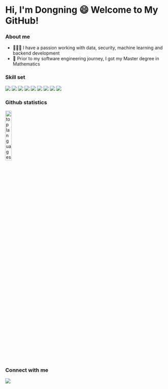 

<!--
**mathdsong/mathdsong** is a ✨ _special_ ✨ repository because its `README.md` (this file) appears on your GitHub profile.
<p align="center">
  <a href="https://github.com/mathdsong">
    <img alt="Strek Stats" height="260" src="https://streak-stats.demolab.com/?user=mathdsong&theme=gotham" />
    <img alt="Top languages" height="260" src="https://github-readme-stats.vercel.app/api/top-langs/?username=mathdsong&layout=pie&theme=gotham" />
    <img height="360" width="300" alt="last month" src="https://github-readme-activity-graph.vercel.app/graph?username=mathdsong&custom_title=my%20contributions%20in%20the%20last%20month&theme=gotham" />
  </a>
</p>
[![Top Langs](https://github-readme-stats.vercel.app/api/top-langs/?username=mathdsong&layout=pie)](https://github.com/mathdsong/github-readme-stats)
[![GitHub Streak](https://streak-stats.demolab.com/?user=mathdsong&theme=dark)](https://git.io/streak-stats)

Here are some ideas to get you started:
- 🍎 I'm currently learning Java: [Java Practice](https://github.com/mathdsong/Java_Programming_Exercise)
- 🏗️ I’m building, deploying and scaling a backend system for ratings and reviews to support the frontend for an e-commerce website: [System Design Project](https://github.com/daz-sdc/sdc-reviews)
- 💻 In addition to working on the project and learning Java, I'm also practicing Data Structures and Algorithms using Java: [DSA Practice](https://github.com/mathdsong/DSA_Practice_Dongning)
- 👥 I also have experience working in groups. Here are group projects we have worked together on at Hack Reactor: [Baby Coin](https://github.com/babycoin-inc/babycoin) and [Comnhi](https://github.com/rpp2204-fec-lycheejelly/comnhi)


### Github statistics
<p align="left">
    <img width="50%" alt="last year" src="http://github-profile-summary-cards.vercel.app/api/cards/profile-details?username=mathdsong" />
    <img width="20%" alt="top languages" src="https://github-readme-stats.vercel.app/api/top-langs/?username=mathdsong&layout=pie" />
</p>

### Github statistics
[![Top Langs](https://github-readme-stats.vercel.app/api/top-langs/?username=mathdsong&layout=pie)](https://github.com/mathdsong/github-readme-stats)

-->

# Hi, I'm Dongning :smile: Welcome to My GitHub! 

### About me
- 👩🏻‍💻 I have a passion working with data, security, machine learning and backend development
- 🧮 Prior to my software engineering journey, I got my Master degree in Mathematics
  
### Skill set
<p align="left">
  <img src="https://img.shields.io/badge/Java-007396?style=for-the-badge&logo=Java&logoColor=white">
  <img src="https://img.shields.io/badge/python-3670A0?style=for-the-badge&logo=python&logoColor=ffdd54">
  <img src="https://img.shields.io/badge/C++-00599C?style=for-the-badge&logo=C%2B%2B&logoColor=white">
  <img src="https://img.shields.io/badge/PostgreSQL-316192?style=for-the-badge&logo=postgresql&logoColor=white" >
  <img src="https://img.shields.io/badge/MySQL-005C84?style=for-the-badge&logo=mysql&logoColor=white" >
  <img src="https://img.shields.io/badge/JavaScript-F7DF1E?style=for-the-badge&logo=javascript&logoColor=black" >
  <img src="https://img.shields.io/badge/Node.js-43853D?style=for-the-badge&logo=node.js&logoColor=white" >
<!--   <img src="https://img.shields.io/badge/Express-000000?style=for-the-badge&logo=express&logoColor=white" > -->
<!--   <img src="https://img.shields.io/badge/Spring%20Boot-6DB33F?logo=springboot&logoColor=fff&style=for-the-badge" > -->
<!--   <img src="https://img.shields.io/badge/Amazon_Web_Services-232F3E?style=for-the-badge&logo=amazon-aws&logoColor=white" > -->
<!--   <img src="https://img.shields.io/badge/redis-%23DD0031.svg?&style=for-the-badge&logo=redis&logoColor=white" > -->
  <img src="https://img.shields.io/badge/GIT-E44C30?style=for-the-badge&logo=git&logoColor=white" >
  <img src="https://img.shields.io/badge/Linux-FCC624?style=for-the-badge&logo=linux&logoColor=black" >
<!--   <img src="https://img.shields.io/badge/MongoDB-4EA94B?style=for-the-badge&logo=mongodb&logoColor=white" > -->
<!--   <img src="https://img.shields.io/badge/React-20232A?style=for-the-badge&logo=react&logoColor=61DAFB" >
  <img src="https://img.shields.io/badge/HTML5-E34F26?style=for-the-badge&logo=html5&logoColor=white" >
  <img src="https://img.shields.io/badge/CSS3-1572B6?style=for-the-badge&logo=css3&logoColor=white" > -->
</p>

### Github statistics
<p align="left">
<!--     <img width="50%" alt="last year" src="http://github-profile-summary-cards.vercel.app/api/cards/profile-details?username=mathdsong" /> -->
    <img width="20%" alt="top languages" src="https://github-readme-stats.vercel.app/api/top-langs/?username=mathdsong&layout=pie" />
</p>

### Connect with me
<p align="left">
  <a href="https://www.linkedin.com/in/dongningsong/"><img src="https://img.shields.io/badge/LinkedIn-0077B5?style=for-the-badge&logo=linkedin&logoColor=white"/></a>
</p>


